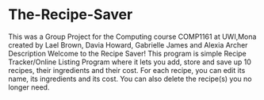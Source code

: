 # The-Recipe-Saver
This was a Group Project for the Computing course COMP1161 at UWI,Mona created by 
Lael Brown, Davia Howard, Gabrielle James and Alexia Archer
Description
Welcome to the Recipe Saver! This program is simple Recipe Tracker/Online Listing Program where it lets you add, store and save up 10 recipes, their ingredients and their cost. For each recipe, you can edit its name, its ingredients and its cost. You can also delete the recipe(s) you no longer need.
